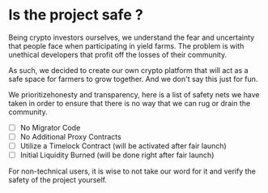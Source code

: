 # Is the project safe ?

Being crypto investors ourselves, we understand the fear and uncertainty that people face when participating in yield farms. The problem is with unethical developers that profit off the losses of their community.

As such, we decided to create our own crypto platform that will act as a safe space for farmers to grow together. And we don't say this just for fun.

We prioritizehonesty and transparency, here is a list of safety nets we have taken in order to ensure that there is no way that we can rug or drain the community. 

* [ ] No Migrator Code 
* [ ] No Additional Proxy Contracts
* [ ] Utilize a Timelock Contract \(will be activated after fair launch\)
* [ ] Initial Liquidity Burned \(will be done right after fair launch\)

For non-technical users, it is wise to not take our word for it and verify the safety of the project yourself. 

